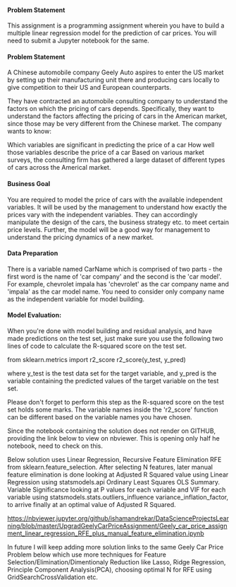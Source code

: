 #### Problem Statement
This assignment is a programming assignment wherein you have to build a multiple linear regression model for the prediction of car prices. You will need to submit a Jupyter notebook for the same. 

 

#### Problem Statement
A Chinese automobile company Geely Auto aspires to enter the US market by setting up their manufacturing unit there and producing cars locally to give competition to their US and European counterparts. 

 

They have contracted an automobile consulting company to understand the factors on which the pricing of cars depends. Specifically, they want to understand the factors affecting the pricing of cars in the American market, since those may be very different from the Chinese market. The company wants to know:

Which variables are significant in predicting the price of a car
How well those variables describe the price of a car
Based on various market surveys, the consulting firm has gathered a large dataset of different types of cars across the Americal market. 

 

#### Business Goal 

You are required to model the price of cars with the available independent variables. It will be used by the management to understand how exactly the prices vary with the independent variables. They can accordingly manipulate the design of the cars, the business strategy etc. to meet certain price levels. Further, the model will be a good way for management to understand the pricing dynamics of a new market. 

 

#### Data Preparation

There is a variable named CarName which is comprised of two parts - the first word is the name of 'car company' and the second is the 'car model'. For example, chevrolet impala has 'chevrolet' as the car company name and 'impala' as the car model name. You need to consider only company name as the independent variable for model building. 
 

#### Model Evaluation:

When you're done with model building and residual analysis, and have made predictions on the test set, just make sure you use the following two lines of code to calculate the R-squared score on the test set.
 
from sklearn.metrics import r2_score
r2_score(y_test, y_pred)

where y_test is the test data set for the target variable, and y_pred is the variable containing the predicted values of the target variable on the test set.

Please don't forget to perform this step as the R-squared score on the test set holds some marks. The variable names inside the 'r2_score' function can be different based on the variable names you have chosen.

Since the notebook containing the solution does not render on GITHUB, providing the link below to view on nbviewer. This is opening only half he notebook, need to check on this.

Below solution uses Linear Regression, Recursive Feature Elimination RFE from sklearn.feature_selection. After selecting N features, later manual feature elimination is done looking at Adjusted R Squared value using Linear Regression using statsmodels.api Ordinary Least Squares OLS Summary. Variable Significance looking at P values for each variable and VIF for each variable using statsmodels.stats.outliers_influence variance_inflation_factor, to arrive finally at an optimal value of Adjusted R Squared.

https://nbviewer.jupyter.org/github/ishamandrekar/DataScienceProjectsLearning/blob/master/UpgradGeelyCarPriceAssignment/Geely_car_price_assignment_linear_regression_RFE_plus_manual_feature_elimination.ipynb

In future I will keep adding more solution links to the same Geely Car Price Problem below which use more techniques for Feature Selection/Elimination/Dimentionaly Reduction like Lasso, Ridge Regression, Principle Component Analysis(PCA), choosing optimal N for RFE using GridSearchCrossValidation etc.

